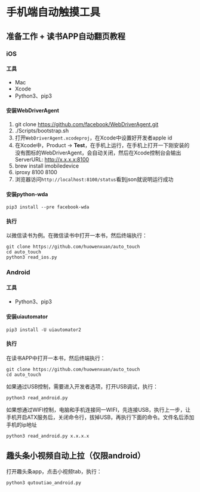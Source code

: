 # 手机端自动触摸工具

## 准备工作 + 读书APP自动翻页教程
### iOS
#### 工具
* Mac
* Xcode
* Python3、pip3

#### 安装WebDriverAgent
1. git clone https://github.com/facebook/WebDriverAgent.git
2. ./Scripts/bootstrap.sh
3. 打开`WebDriverAgent.xcodeproj`，在Xcode中设置好开发者apple id
4. 在Xcode中，Product -> **Test**，在手机上运行，在手机上打开一下刚安装的没有图标的WebDriverAgent，会自动关闭，然后在Xcode控制台会输出ServerURL: http://x.x.x.x:8100
5. brew install imobiledevice
6. iproxy 8100 8100
7. 浏览器访问`http://localhost:8100/status`看到json就说明运行成功

#### 安装python-wda
```
pip3 install --pre facebook-wda
```

#### 执行
以微信读书为例。在微信读书中打开一本书，然后终端执行：

```
git clone https://github.com/huowenxuan/auto_touch
cd auto_touch
python3 read_ios.py
```

### Android
#### 工具
* Python3、pip3

#### 安装uiautomator
```
pip3 install -U uiautomator2
```

#### 执行
在读书APP中打开一本书，然后终端执行：

```
git clone https://github.com/huowenxuan/auto_touch
cd auto_touch
```

如果通过USB控制，需要进入开发者选项，打开USB调试，执行：

```
python3 read_android.py
```

如果想通过WIFI控制，电脑和手机连接同一WIFI，先连接USB，执行上一步，让手机开启ATX服务后，关闭命令行，拔掉USB，再执行下面的命令。文件名后添加手机的ip地址

```
python3 read_android.py x.x.x.x
```

## 趣头条小视频自动上拉（仅限android）
打开趣头条app，点击小视频tab，执行：

```
python3 qutoutiao_android.py
```
